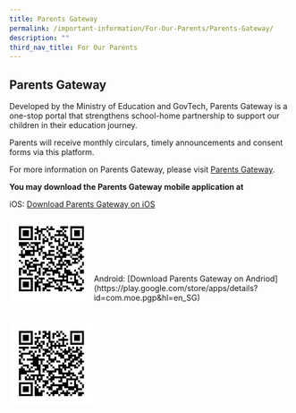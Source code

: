 ```yaml
---
title: Parents Gateway
permalink: /important-information/For-Our-Parents/Parents-Gateway/
description: ""
third_nav_title: For Our Parents
---
```

## Parents Gateway

Developed by the Ministry of Education and GovTech, Parents Gateway is a one-stop portal that strengthens school-home partnership to support our children in their education journey.

Parents will receive monthly circulars, timely announcements and consent forms via this platform.

For more information on Parents Gateway, please visit [Parents Gateway](https://pg.moe.edu.sg/#home).

**You may download the Parents Gateway mobile application at**

iOS: [Download Parents Gateway on iOS](https://itunes.apple.com/sg/app/parents-gateway/id1267198708?mt=8)

<img style="width: 30%;" src="/images/PG-iOS.png" align = "left" />
<br><br><br><br><br><br>
Android: [Download Parents Gateway on Andriod](https://play.google.com/store/apps/details?id=com.moe.pgp&hl=en_SG)
<br><br><br>

<img style="width: 30%;" src="/images/PG-Andriod.png" align = "left" />